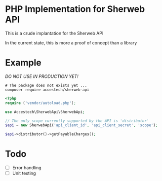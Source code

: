 # PHP Implementation for Sherweb API
This is a crude implantation for the Sherweb API

In the current state, this is more a proof of concept than a library

# Example

*DO NOT USE IN PRODUCTION YET!*

```shell script
# The package does not exists yet ...
composer require accestech/sherweb-api
```

```php
<?php
require ('vendor/autoload.php');

use Accestech\SherwebApi\SherwebApi;

// The only scope currently supported by the API is 'distributor' 
$api = new SherwebApi('api_client_id', 'api_client_secret', 'scope');

$api->distributor()->getPayableCharges();
```

# Todo
 - [ ] Error handling
 - [ ] Unit testing